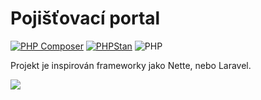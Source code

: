 # Pojišťovací portal

[![PHP Composer](https://github.com/ONyklicek/Pojistovaci-portal/actions/workflows/php.yml/badge.svg)](https://github.com/ONyklicek/Pojistovaci-portal/actions/workflows/php.yml)
[![PHPStan](https://github.com/ONyklicek/Pojistovaci-portal/actions/workflows/ci.yml/badge.svg)](https://github.com/ONyklicek/Pojistovaci-portal/actions/workflows/ci.yml)
![PHP](https://img.shields.io/badge/php-%5E8.1-green)



Projekt je inspirován frameworky jako Nette, nebo Laravel. 

![](https://www.google.com/search?client=safari&rls=en&q=screens%2FScreenshot+2023-01-21+at+15-34-58+Poji%C5%A1%C5%A5ovac%C3%AD+port%C3%A1l+Dashboard.png&ie=UTF-8&oe=UTF-8)
